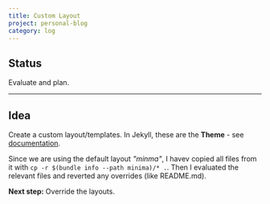 ```yaml
---
title: Custom Layout
project: personal-blog
category: log
---
```

[jekyll-themes-doc]: https://jekyllrb.com/docs/themes/


## Status

Evaluate and plan.

---

## Idea

Create a custom layout/templates. In Jekyll, these are the **Theme** - see [documentation][jekyll-themes-doc].

Since we are using the default layout *"minma"*, I havev copied all files from it with `cp -r $(bundle info --path minima)/* .`. Then I evaluated the relevant files and reverted any overrides (like README.md).

**Next step:** Override the layouts.